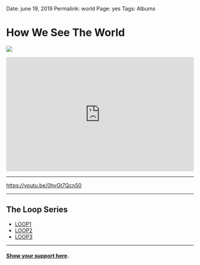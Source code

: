 
Date: june 19, 2019
Permalink: world
Page: yes
Tags: Albums

# How We See The World

![](https://f4.bcbits.com/img/a0609426411_10.jpg)

<center><iframe style="border: 0; width: 100%; height: 307px;" src="https://bandcamp.com/EmbeddedPlayer/album=1059399766/size=large/bgcol=ffffff/linkcol=63b2cc/artwork=none/transparent=true/" seamless><a href="http://nashp.bandcamp.com/album/how-we-see-the-world-loop3">How We See The World (LOOP3) by nashp</a></iframe></center>

---- 

https://youtu.be/0hvGt7Qcn50

---- 

## The Loop Series

- [LOOP1](loop)
- [LOOP2](invisible)
- [LOOP3](world)

---- 

#### [Show your support here](money).

